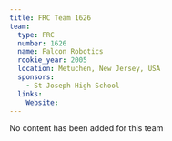 ```yaml
---
title: FRC Team 1626
team:
  type: FRC
  number: 1626
  name: Falcon Robotics
  rookie_year: 2005
  location: Metuchen, New Jersey, USA
  sponsors:
    - St Joseph High School
  links:
    Website: 
---
```

No content has been added for this team